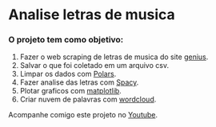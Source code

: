 
# Analise letras de musica

### O projeto tem como objetivo:

1. Fazer o web scraping de letras de musica do site [genius](https://genius.com/artists/Dead-fish/albums).
2. Salvar o que foi coletado em um arquivo csv.
3. Limpar os dados com [Polars](https://docs.pola.rs/).
4. Fazer analise das letras com [Spacy](https://spacy.io/).
5. Plotar graficos com [matplotlib](https://matplotlib.org/).
6. Criar nuvem de palavras com [wordcloud](http://amueller.github.io/word_cloud/).

Acompanhe comigo este projeto no [Youtube](https://www.youtube.com/watch?v=SIGyr97_8MI&list=PLOQgLBuj2-3KJtVTz9060Xg-Cux0Si1AG).